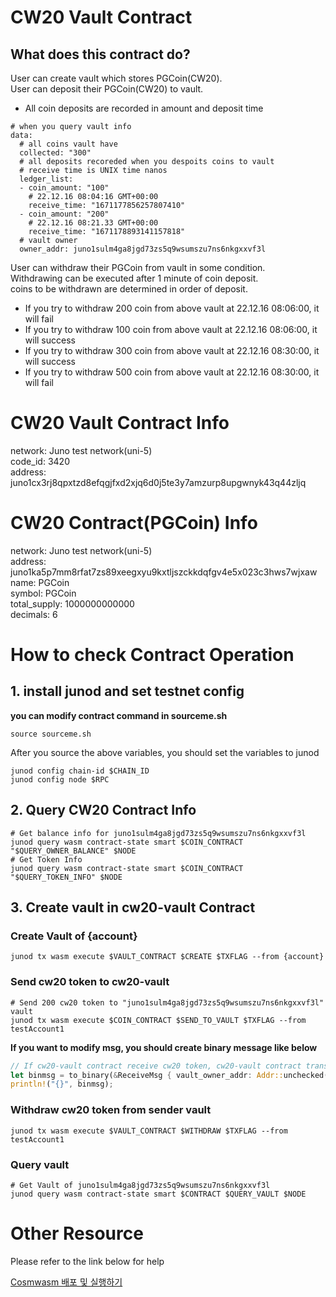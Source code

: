 # CW20 Vault Contract
## What does this contract do?
User can create vault which stores PGCoin(CW20).\
User can deposit their PGCoin(CW20) to vault.
- All coin deposits are recorded in amount and deposit time
```Shell
# when you query vault info
data:
  # all coins vault have
  collected: "300"
  # all deposits recoreded when you despoits coins to vault
  # receive time is UNIX time nanos
  ledger_list:
  - coin_amount: "100"
    # 22.12.16 08:04:16 GMT+00:00
    receive_time: "1671177856257807410"
  - coin_amount: "200"
    # 22.12.16 08:21.33 GMT+00:00
    receive_time: "1671178893141157818"
  # vault owner
  owner_addr: juno1sulm4ga8jgd73zs5q9wsumszu7ns6nkgxxvf3l
```
User can withdraw their PGCoin from vault in some condition.\
Withdrawing can be executed after 1 minute of coin deposit. \
coins to be withdrawn are determined in order of deposit.
- If you try to withdraw 200 coin from above vault at 22.12.16 08:06:00, it will fail
- If you try to withdraw 100 coin from above vault at 22.12.16 08:06:00, it will success
- If you try to withdraw 300 coin from above vault at 22.12.16 08:30:00, it will success
- If you try to withdraw 500 coin from above vault at 22.12.16 08:30:00, it will fail

# CW20 Vault Contract Info
network: Juno test network(uni-5) \
code_id: 3420 \
address: juno1cx3rj8qpxtzd8efqgjfxd2xjq6d0j5te3y7amzurp8upgwnyk43q44zljq

# CW20 Contract(PGCoin) Info
network: Juno test network(uni-5)\
address: juno1ka5p7mm8rfat7zs89xeegxyu9kxtljszckkdqfgv4e5x023c3hws7wjxaw\
name: PGCoin\
symbol: PGCoin\
total_supply: 1000000000000\
decimals: 6

# How to check Contract Operation
## 1. install junod and set testnet config

**you can modify contract command in sourceme.sh**

```Shell
source sourceme.sh
```
After you source the above variables, you should set the variables to junod
```Shell
junod config chain-id $CHAIN_ID
junod config node $RPC
```

## 2. Query CW20 Contract Info
```Shell
# Get balance info for juno1sulm4ga8jgd73zs5q9wsumszu7ns6nkgxxvf3l
junod query wasm contract-state smart $COIN_CONTRACT "$QUERY_OWNER_BALANCE" $NODE
# Get Token Info
junod query wasm contract-state smart $COIN_CONTRACT "$QUERY_TOKEN_INFO" $NODE
```

## 3. Create vault in cw20-vault Contract
### Create Vault of {account}
```Shell
junod tx wasm execute $VAULT_CONTRACT $CREATE $TXFLAG --from {account}  
```

### Send cw20 token to cw20-vault
```Shell
# Send 200 cw20 token to "juno1sulm4ga8jgd73zs5q9wsumszu7ns6nkgxxvf3l" vault
junod tx wasm execute $COIN_CONTRACT $SEND_TO_VAULT $TXFLAG --from testAccount1
```
**If you want to modify msg, you should create binary message like below**
```Rust
// If cw20-vault contract receive cw20 token, cw20-vault contract transfer cw20 token to "juno1sulm4ga8jgd73zs5q9wsumszu7ns6nkgxxvf3l" vault
let binmsg = to_binary(&ReceiveMsg { vault_owner_addr: Addr::unchecked("juno1sulm4ga8jgd73zs5q9wsumszu7ns6nkgxxvf3l") }).unwrap();
println!("{}", binmsg);
```

### Withdraw cw20 token from sender vault
```Shell
junod tx wasm execute $VAULT_CONTRACT $WITHDRAW $TXFLAG --from testAccount1
```

### Query vault
```Shell
# Get Vault of juno1sulm4ga8jgd73zs5q9wsumszu7ns6nkgxxvf3l
junod query wasm contract-state smart $CONTRACT $QUERY_VAULT $NODE
```

# Other Resource
Please refer to the link below for help

[Cosmwasm 배포 및 실행하기](https://pangyoalto.com/cosmwasm-contract-2/)